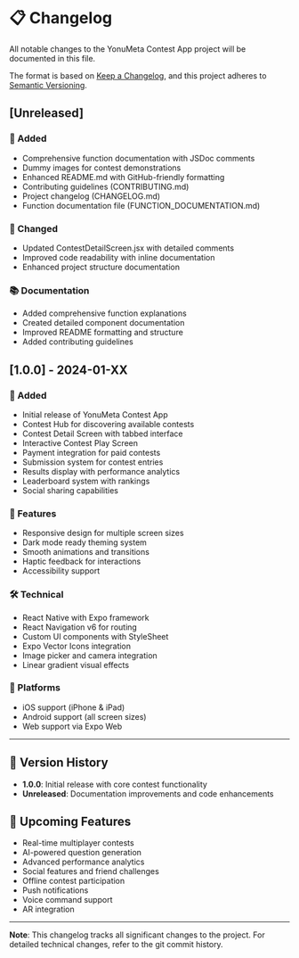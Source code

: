 # 📋 Changelog

All notable changes to the YonuMeta Contest App project will be documented in this file.

The format is based on [Keep a Changelog](https://keepachangelog.com/en/1.0.0/),
and this project adheres to [Semantic Versioning](https://semver.org/spec/v2.0.0.html).

## [Unreleased]

### 🚀 Added
- Comprehensive function documentation with JSDoc comments
- Dummy images for contest demonstrations
- Enhanced README.md with GitHub-friendly formatting
- Contributing guidelines (CONTRIBUTING.md)
- Project changelog (CHANGELOG.md)
- Function documentation file (FUNCTION_DOCUMENTATION.md)

### 🔧 Changed
- Updated ContestDetailScreen.jsx with detailed comments
- Improved code readability with inline documentation
- Enhanced project structure documentation

### 📚 Documentation
- Added comprehensive function explanations
- Created detailed component documentation
- Improved README formatting and structure
- Added contributing guidelines

## [1.0.0] - 2024-01-XX

### 🚀 Added
- Initial release of YonuMeta Contest App
- Contest Hub for discovering available contests
- Contest Detail Screen with tabbed interface
- Interactive Contest Play Screen
- Payment integration for paid contests
- Submission system for contest entries
- Results display with performance analytics
- Leaderboard system with rankings
- Social sharing capabilities

### 🎨 Features
- Responsive design for multiple screen sizes
- Dark mode ready theming system
- Smooth animations and transitions
- Haptic feedback for interactions
- Accessibility support

### 🛠 Technical
- React Native with Expo framework
- React Navigation v6 for routing
- Custom UI components with StyleSheet
- Expo Vector Icons integration
- Image picker and camera integration
- Linear gradient visual effects

### 📱 Platforms
- iOS support (iPhone & iPad)
- Android support (all screen sizes)
- Web support via Expo Web

---

## 📝 Version History

- **1.0.0**: Initial release with core contest functionality
- **Unreleased**: Documentation improvements and code enhancements

## 🔮 Upcoming Features

- Real-time multiplayer contests
- AI-powered question generation
- Advanced performance analytics
- Social features and friend challenges
- Offline contest participation
- Push notifications
- Voice command support
- AR integration

---

**Note**: This changelog tracks all significant changes to the project. For detailed technical changes, refer to the git commit history.
